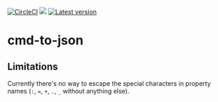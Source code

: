 [![CircleCI](https://img.shields.io/circleci/build/github/vkolencik/cmd-to-json?label=CircleCI%20build)](https://circleci.com/gh/vkolencik/cmd-to-json)
![](https://img.shields.io/bundlephobia/min/cmd-to-json/latest)
[![Latest version](https://img.shields.io/npm/v/cmd-to-json)](https://img.shields.io/npm/v/cmd-to-json?label=latest%20version)

# cmd-to-json

## Limitations
Currently there's no way to escape the special characters in property names
(`:`, `=`, `+`, `.`, `_` without anything else). 